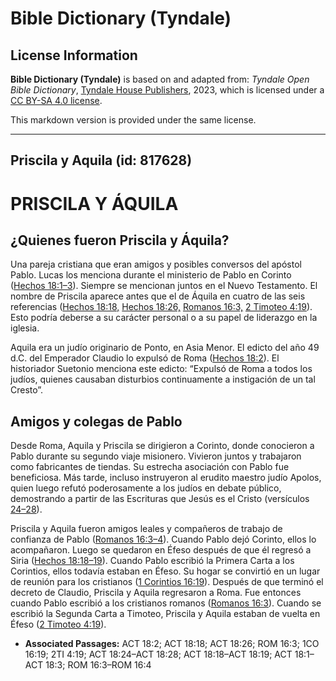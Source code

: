 # Bible Dictionary (Tyndale)

## License Information

**Bible Dictionary (Tyndale)** is based on and adapted from: _Tyndale Open Bible Dictionary_, [Tyndale House Publishers](https://tyndaleopenresources.com/), 2023, which is licensed under a [CC BY-SA 4.0 license](https://creativecommons.org/licenses/by-sa/4.0/legalcode.en).

This markdown version is provided under the same license.



--------------------------------

## Priscila y Aquila (id: 817628)

PRISCILA Y ÁQUILA
=================

¿Quienes fueron Priscila y Áquila?
----------------------------------

Una pareja cristiana que eran amigos y posibles conversos del apóstol Pablo. Lucas los menciona durante el ministerio de Pablo en Corinto ([Hechos 18:1–3](https://ref.ly/Acts18:1-Acts18:3)). Siempre se mencionan juntos en el Nuevo Testamento. El nombre de Priscila aparece antes que el de Áquila en cuatro de las seis referencias ([Hechos 18:18,](https://ref.ly/Acts18:18,Acts18:26) [Hechos 18:26,](https://ref.ly/Acts18:26) [Romanos 16:3,](https://ref.ly/Rom16:3) [2 Timoteo 4:19](https://ref.ly/2Tim4:19)). Esto podría deberse a su carácter personal o a su papel de liderazgo en la iglesia.

Aquila era un judío originario de Ponto, en Asia Menor. El edicto del año 49 d.C. del Emperador Claudio lo expulsó de Roma ([Hechos 18:2](https://ref.ly/Acts18:2)). El historiador Suetonio menciona este edicto: “Expulsó de Roma a todos los judíos, quienes causaban disturbios continuamente a instigación de un tal Cresto”.

Amigos y colegas de Pablo
-------------------------

Desde Roma, Aquila y Priscila se dirigieron a Corinto, donde conocieron a Pablo durante su segundo viaje misionero. Vivieron juntos y trabajaron como fabricantes de tiendas. Su estrecha asociación con Pablo fue beneficiosa. Más tarde, incluso instruyeron al erudito maestro judío Apolos, quien luego refutó poderosamente a los judíos en debate público, demostrando a partir de las Escrituras que Jesús es el Cristo (versículos [24–28](https://ref.ly/Acts18:24-Acts18:28)).

Priscila y Aquila fueron amigos leales y compañeros de trabajo de confianza de Pablo ([Romanos 16:3–4](https://ref.ly/Rom16:3-Rom16:4)). Cuando Pablo dejó Corinto, ellos lo acompañaron. Luego se quedaron en Éfeso después de que él regresó a Siria ([Hechos 18:18–19](https://ref.ly/Acts18:18-Acts18:19)). Cuando Pablo escribió la Primera Carta a los Corintios, ellos todavía estaban en Éfeso. Su hogar se convirtió en un lugar de reunión para los cristianos ([1 Corintios 16:19](https://ref.ly/1Cor16:19)). Después de que terminó el decreto de Claudio, Priscila y Aquila regresaron a Roma. Fue entonces cuando Pablo escribió a los cristianos romanos ([Romanos 16:3](https://ref.ly/Rom16:3)). Cuando se escribió la Segunda Carta a Timoteo, Priscila y Aquila estaban de vuelta en Éfeso ([2 Timoteo 4:19](https://ref.ly/2Tim4:19)).

* **Associated Passages:** ACT 18:2; ACT 18:18; ACT 18:26; ROM 16:3; 1CO 16:19; 2TI 4:19; ACT 18:24–ACT 18:28; ACT 18:18–ACT 18:19; ACT 18:1–ACT 18:3; ROM 16:3–ROM 16:4

